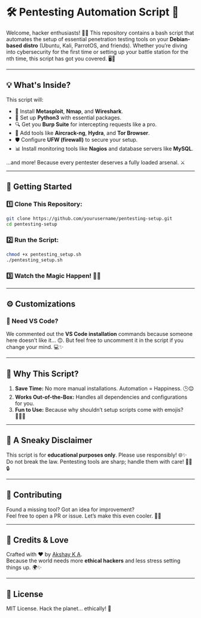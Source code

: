 
# 🛠️ Pentesting Automation Script 🚀

Welcome, hacker enthusiasts! 🎩✨ This repository contains a bash script that automates the setup of essential penetration testing tools on your **Debian-based distro** (Ubuntu, Kali, ParrotOS, and friends). Whether you’re diving into cybersecurity for the first time or setting up your battle station for the nth time, this script has got you covered. 🖥️🔐

---

## 💡 What's Inside?
This script will:
- 🎯 Install **Metasploit**, **Nmap**, and **Wireshark**.
- 🐍 Set up **Python3** with essential packages.
- 🔍 Get you **Burp Suite** for intercepting requests like a pro.
- 📡 Add tools like **Aircrack-ng**, **Hydra**, and **Tor Browser**.
- 🛡️ Configure **UFW (firewall)** to secure your setup.
- 📊 Install monitoring tools like **Nagios** and database servers like **MySQL**.

...and more! Because every pentester deserves a fully loaded arsenal. ⚔️

---

## 🚀 Getting Started

### 1️⃣ Clone This Repository:
```bash
git clone https://github.com/yourusername/pentesting-setup.git
cd pentesting-setup
```

### 2️⃣ Run the Script:
```bash
chmod +x pentesting_setup.sh
./pentesting_setup.sh
```

### 3️⃣ Watch the Magic Happen! 🎩✨

---

## ⚙️ Customizations

### 🔧 Need VS Code? 
We commented out the **VS Code installation** commands because someone here doesn’t like it... 🙃. But feel free to uncomment it in the script if you change your mind. 💻✨

---

## 🎉 Why This Script?

1. **Save Time:** No more manual installations. Automation = Happiness. 🕒😌  
2. **Works Out-of-the-Box:** Handles all dependencies and configurations for you.  
3. **Fun to Use:** Because why shouldn’t setup scripts come with emojis? 🤷‍♂️✨  

---

## 🐾 A Sneaky Disclaimer
This script is for **educational purposes only**. Please use responsibly! 🌐✨  
Do not break the law. Pentesting tools are sharp; handle them with care! 🧑‍💻🔒

---

## 🙌 Contributing

Found a missing tool? Got an idea for improvement?  
Feel free to open a PR or issue. Let’s make this even cooler. 🚀💬  

---

## 🌟 Credits & Love
Crafted with ❤️ by [Akshay K A](https://github.com/akshay-k-a-dev).  
Because the world needs more **ethical hackers** and less stress setting things up. 🌍✨

---

## 🤖 License
MIT License. Hack the planet... ethically! 🤝

